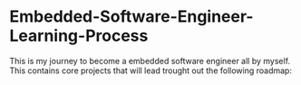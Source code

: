 # Embedded-Software-Engineer-Learning-Process
This is my journey to become a embedded software engineer all by myself. This contains core projects that will lead trought out the following roadmap:
